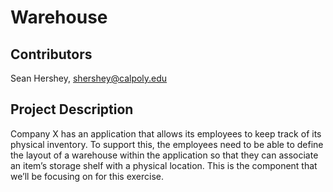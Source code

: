 # Warehouse

## Contributors
Sean Hershey, shershey@calpoly.edu

## Project Description
Company X has an application that allows its employees to keep track of its physical inventory. To support this, the employees need to be able to define the layout of a warehouse within the application so that they can associate an item’s storage shelf with a physical location. This is the component that we’ll be focusing on for this exercise.